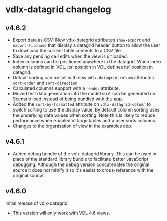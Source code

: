 # vdlx-datagrid changelog

## v4.6.2

- Export data as CSV: New vdlx-datagrid attributes `show-export` and `export-filename` that display a datagrid header 
  button to allow the user to download the current table contents to a CSV file.
- Save any pending cell edits when the view is unloaded. 
- Index columns can be positioned anywhere in the datagrid. When index column is defined in VDL, its' position in VDL defines its'
  position in datagrid.
- Default sorting can be set with new `vdlx-datagrid-column` attributes `sort-order` and `sort-direction`.
- Calculated columns support with a `render` attribute.
- Moved test data generation into the model so it can be generated on Scenario load instead of being bundled with the app.
- Added the `sort-by-formatted` attribute on `vdlx-datagrid-column` to switch sorting to use the display value. By default column sorting
  uses the underlying data values when sorting. Note this is likely to reduce performance when enabled of large tables and a user sorts columns.
- Changes to the organisation of view in the examples app.


## v4.6.1

- Added debug bundle of the vdlx-datagrid library. This can be used in place of the standard library bundle to facilitate 
  better JavaScript debugging. Although the debug version concatenates the original source it does not minify it so it's easier
  to cross-reference with the original source.

## v4.6.0

Initial release of vdlx-datagrid.

- This version will only work with VDL 4.6 views.

